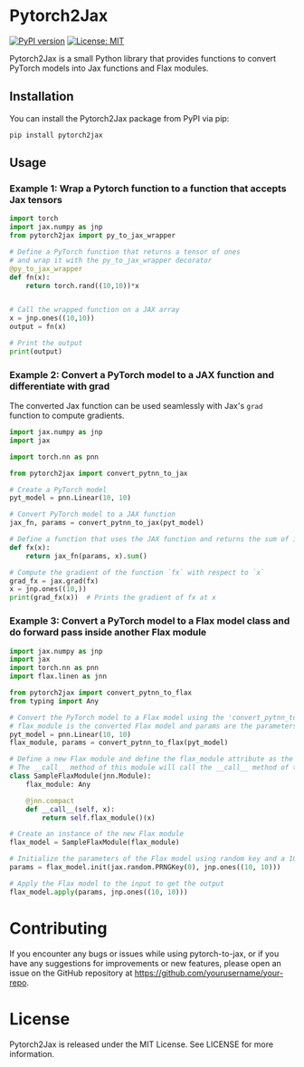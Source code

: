 # Pytorch2Jax

[![PyPI version](https://badge.fury.io/py/pytorch2jax.svg)](https://badge.fury.io/py/pytorch2jax)
[![License: MIT](https://img.shields.io/badge/License-MIT-yellow.svg)](https://opensource.org/licenses/MIT)

Pytorch2Jax is a small Python library that provides functions to convert PyTorch models into Jax functions and Flax modules. 

## Installation

You can install the Pytorch2Jax package from PyPI via pip:
```
pip install pytorch2jax
```

## Usage
### Example 1: Wrap a Pytorch function to a function that accepts Jax tensors

```python
import torch
import jax.numpy as jnp
from pytorch2jax import py_to_jax_wrapper

# Define a PyTorch function that returns a tensor of ones
# and wrap it with the py_to_jax_wrapper decorator
@py_to_jax_wrapper
def fn(x):
    return torch.rand((10,10))*x


# Call the wrapped function on a JAX array
x = jnp.ones((10,10))
output = fn(x)

# Print the output
print(output)

```

### Example 2: Convert a PyTorch model to a JAX function and differentiate with grad

The converted Jax function can be used seamlessly with Jax's `grad` function to compute gradients.
```python
import jax.numpy as jnp
import jax

import torch.nn as pnn

from pytorch2jax import convert_pytnn_to_jax

# Create a PyTorch model
pyt_model = pnn.Linear(10, 10)

# Convert PyTorch model to a JAX function
jax_fn, params = convert_pytnn_to_jax(pyt_model)

# Define a function that uses the JAX function and returns the sum of its output
def fx(x):
    return jax_fn(params, x).sum()

# Compute the gradient of the function `fx` with respect to `x`
grad_fx = jax.grad(fx)
x = jnp.ones((10,))
print(grad_fx(x))  # Prints the gradient of fx at x

```

### Example 3: Convert a PyTorch model to a Flax model class and do forward pass inside another Flax module

```python
import jax.numpy as jnp
import jax
import torch.nn as pnn
import flax.linen as jnn

from pytorch2jax import convert_pytnn_to_flax
from typing import Any

# Convert the PyTorch model to a Flax model using the 'convert_pytnn_to_flax' function
# flax_module is the converted Flax model and params are the parameters of the converted Flax model
pyt_model = pnn.Linear(10, 10)
flax_module, params = convert_pytnn_to_flax(pyt_model)

# Define a new Flax module and define the flax_module attribute as the converted Flax model
# The __call__ method of this module will call the __call__ method of the flax_module attribute
class SampleFlaxModule(jnn.Module):
    flax_module: Any

    @jnn.compact
    def __call__(self, x):
        return self.flax_module()(x)

# Create an instance of the new Flax module
flax_model = SampleFlaxModule(flax_module)

# Initialize the parameters of the Flax model using random key and a 10x10 array of ones as input
params = flax_model.init(jax.random.PRNGKey(0), jnp.ones((10, 10)))

# Apply the Flax model to the input to get the output
flax_model.apply(params, jnp.ones((10, 10)))
```

# Contributing

If you encounter any bugs or issues while using pytorch-to-jax, or if you have any suggestions for improvements or new features, please open an issue on the GitHub repository at https://github.com/yourusername/your-repo.

# License

Pytorch2Jax is released under the MIT License. See LICENSE for more information.